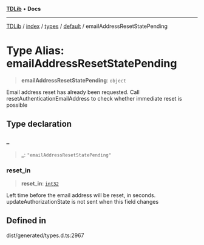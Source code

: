 [**TDLib**](../../../../../../README.md) • **Docs**

***

[TDLib](../../../../../../modules.md) / [index](../../../../../README.md) / [types](../../../README.md) / [default](../README.md) / emailAddressResetStatePending

# Type Alias: emailAddressResetStatePending

> **emailAddressResetStatePending**: `object`

Email address reset has already been requested. Call resetAuthenticationEmailAddress to check whether immediate reset is possible

## Type declaration

### \_

> **\_**: `"emailAddressResetStatePending"`

### reset\_in

> **reset\_in**: [`int32`](int32-1.md)

Left time before the email address will be reset, in seconds. updateAuthorizationState is not sent when this field changes

## Defined in

dist/generated/types.d.ts:2967
